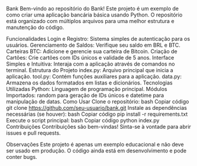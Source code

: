 Bank
Bem-vindo ao repositório do Bank! Este projeto é um exemplo de como criar uma aplicação bancária básica usando Python. O repositório está organizado com múltiplos arquivos para uma melhor estrutura e manutenção do código.

Funcionalidades
Login e Registro: Sistema simples de autenticação para os usuários.
Gerenciamento de Saldos: Verifique seu saldo em BRL e BTC.
Carteiras BTC: Adicione e gerencie sua carteira de Bitcoin.
Criação de Cartões: Crie cartões com IDs únicos e validade de 5 anos.
Interface Simples e Intuitiva: Interaja com a aplicação através de comandos no terminal.
Estrutura do Projeto
index.py: Arquivo principal que inicia a aplicação.
tool.py: Contém funções auxiliares para a aplicação.
data.py: Armazena os dados formatados em listas e dicionários.
Tecnologias Utilizadas
Python: Linguagem de programação principal.
Módulos Importados: random para geração de IDs únicos e datetime para manipulação de datas.
Como Usar
Clone o repositório:
bash
Copiar código
git clone https://github.com/seu-usuario/bank.git
Instale as dependências necessárias (se houver):
bash
Copiar código
pip install -r requirements.txt
Execute o script principal:
bash
Copiar código
python index.py
Contribuições
Contribuições são bem-vindas! Sinta-se à vontade para abrir issues e pull requests.

Observações
Este projeto é apenas um exemplo educacional e não deve ser usado em produção. O código ainda está em desenvolvimento e pode conter bugs.
